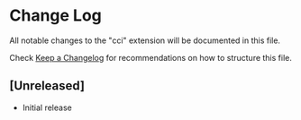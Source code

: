 # Change Log

All notable changes to the "cci" extension will be documented in this file.

Check [Keep a Changelog](http://keepachangelog.com/) for recommendations on how to structure this file.

## [Unreleased]

- Initial release